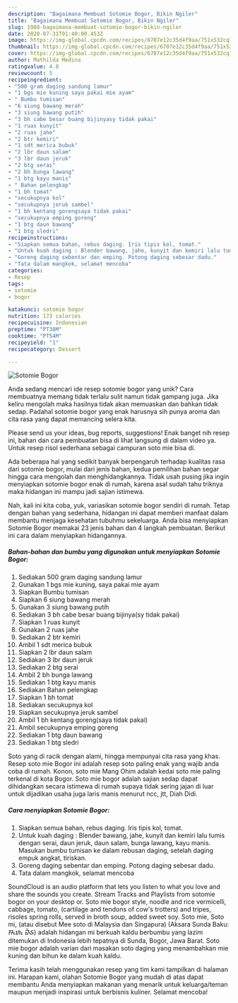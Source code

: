```yaml
---
description: "Bagaimana Membuat Sotomie Bogor, Bikin Ngiler"
title: "Bagaimana Membuat Sotomie Bogor, Bikin Ngiler"
slug: 1988-bagaimana-membuat-sotomie-bogor-bikin-ngiler
date: 2020-07-31T01:40:00.453Z
image: https://img-global.cpcdn.com/recipes/6707e12c35d4f9aa/751x532cq70/sotomie-bogor-foto-resep-utama.jpg
thumbnail: https://img-global.cpcdn.com/recipes/6707e12c35d4f9aa/751x532cq70/sotomie-bogor-foto-resep-utama.jpg
cover: https://img-global.cpcdn.com/recipes/6707e12c35d4f9aa/751x532cq70/sotomie-bogor-foto-resep-utama.jpg
author: Mathilda Medina
ratingvalue: 4.8
reviewcount: 5
recipeingredient:
- "500 gram daging sandung lamur"
- "1 bgs mie kuning saya pakai mie ayam"
- " Bumbu tumisan"
- "6 siung bawang merah"
- "3 siung bawang putih"
- "3 bh cabe besar buang bijinyasy tidak pakai"
- "1 ruas kunyit"
- "2 ruas jahe"
- "2 btr kemiri"
- "1 sdt merica bubuk"
- "2 lbr daun salam"
- "3 lbr daun jeruk"
- "2 btg serai"
- "2 bh bunga lawang"
- "1 btg kayu manis"
- " Bahan pelengkap"
- "1 bh tomat"
- "secukupnya kol"
- "secukupnya jeruk sambel"
- "1 bh kentang gorengsaya tidak pakai"
- "secukupnya emping goreng"
- "1 btg daun bawang"
- "1 btg sledri"
recipeinstructions:
- "Siapkan semua bahan, rebus daging. Iris tipis kol, tomat."
- "Untuk kuah daging : Blender bawang, jahe, kunyit dan kemiri lalu tumis dengan serai, daun jeruk, daun salam, bunga lawang, kayu manis. Masukan bumbu tumisan ke dalam rebusan daging, setelah daging empuk angkat, tiriskan."
- "Goreng daging sebentar dan emping. Potong daging sebesar dadu."
- "Tata dalam mangkok, selamat mencoba"
categories:
- Resep
tags:
- sotomie
- bogor

katakunci: sotomie bogor 
nutrition: 173 calories
recipecuisine: Indonesian
preptime: "PT38M"
cooktime: "PT54M"
recipeyield: "1"
recipecategory: Dessert

---
```



![Sotomie Bogor](https://img-global.cpcdn.com/recipes/6707e12c35d4f9aa/751x532cq70/sotomie-bogor-foto-resep-utama.jpg)

Anda sedang mencari ide resep sotomie bogor yang unik? Cara membuatnya memang tidak terlalu sulit namun tidak gampang juga. Jika keliru mengolah maka hasilnya tidak akan memuaskan dan bahkan tidak sedap. Padahal sotomie bogor yang enak harusnya sih punya aroma dan cita rasa yang dapat memancing selera kita.

Please send us your ideas, bug reports, suggestions! Enak banget nih resep ini, bahan dan cara pembuatan bisa di lihat langsung di dalam video ya. Untuk resep risol sederhana sebagai campuran soto mie bisa di.

Ada beberapa hal yang sedikit banyak berpengaruh terhadap kualitas rasa dari sotomie bogor, mulai dari jenis bahan, kedua pemilihan bahan segar hingga cara mengolah dan menghidangkannya. Tidak usah pusing jika ingin menyiapkan sotomie bogor enak di rumah, karena asal sudah tahu triknya maka hidangan ini mampu jadi sajian istimewa.


Nah, kali ini kita coba, yuk, variasikan sotomie bogor sendiri di rumah. Tetap dengan bahan yang sederhana, hidangan ini dapat memberi manfaat dalam membantu menjaga kesehatan tubuhmu sekeluarga. Anda bisa menyiapkan Sotomie Bogor memakai 23 jenis bahan dan 4 langkah pembuatan. Berikut ini cara dalam menyiapkan hidangannya.

<!--inarticleads1-->

##### Bahan-bahan dan bumbu yang digunakan untuk menyiapkan Sotomie Bogor:

1. Sediakan 500 gram daging sandung lamur
1. Gunakan 1 bgs mie kuning, saya pakai mie ayam
1. Siapkan  Bumbu tumisan
1. Siapkan 6 siung bawang merah
1. Gunakan 3 siung bawang putih
1. Sediakan 3 bh cabe besar buang bijinya(sy tidak pakai)
1. Siapkan 1 ruas kunyit
1. Gunakan 2 ruas jahe
1. Sediakan 2 btr kemiri
1. Ambil 1 sdt merica bubuk
1. Siapkan 2 lbr daun salam
1. Sediakan 3 lbr daun jeruk
1. Sediakan 2 btg serai
1. Ambil 2 bh bunga lawang
1. Sediakan 1 btg kayu manis
1. Sediakan  Bahan pelengkap
1. Siapkan 1 bh tomat
1. Sediakan secukupnya kol
1. Siapkan secukupnya jeruk sambel
1. Ambil 1 bh kentang goreng(saya tidak pakai)
1. Ambil secukupnya emping goreng
1. Sediakan 1 btg daun bawang
1. Sediakan 1 btg sledri


Soto yang di racik dengan alami, hingga mempunyai cita rasa yang khas. Resep soto mie Bogor ini adalah resep soto paling enak yang wajib anda coba di rumah. Konon, soto mie Mang Ohim adalah kedai soto mie paling terkenal di kota Bogor. Soto mie bogor adalah sajian sedap dapat dihidangkan secara istimewa di rumah supaya tidak sering jajan di luar untuk dijadikan usaha juga laris manis menurut ncc, jtt, Diah Didi. 

<!--inarticleads2-->

##### Cara menyiapkan Sotomie Bogor:

1. Siapkan semua bahan, rebus daging. Iris tipis kol, tomat.
1. Untuk kuah daging : Blender bawang, jahe, kunyit dan kemiri lalu tumis dengan serai, daun jeruk, daun salam, bunga lawang, kayu manis. Masukan bumbu tumisan ke dalam rebusan daging, setelah daging empuk angkat, tiriskan.
1. Goreng daging sebentar dan emping. Potong daging sebesar dadu.
1. Tata dalam mangkok, selamat mencoba


SoundCloud is an audio platform that lets you listen to what you love and share the sounds you create. Stream Tracks and Playlists from sotomie bogor on your desktop or. Soto mie bogor style, noodle and rice vermicelli, cabbage, tomato, (cartilage and tendons of cow&#39;s trotters) and tripes, risoles spring rolls, served in broth soup, added sweet soy. Soto mie, Soto mi, (atau disebut Mee soto di Malaysia dan Singapura) (Aksara Sunda Baku: ᮞᮧᮒᮧ ᮙᮤᮈ) adalah hidangan mi berkuah kaldu berbumbu yang lazim ditemukan di Indonesia lebih tepatnya di Sunda, Bogor, Jawa Barat. Soto mie bogor adalah varian dari masakan soto daging yang menambahkan mie kuning dan bihun ke dalam kuah kaldu. 

Terima kasih telah menggunakan resep yang tim kami tampilkan di halaman ini. Harapan kami, olahan Sotomie Bogor yang mudah di atas dapat membantu Anda menyiapkan makanan yang menarik untuk keluarga/teman maupun menjadi inspirasi untuk berbisnis kuliner. Selamat mencoba!
